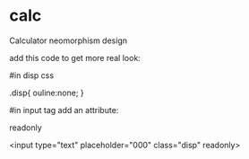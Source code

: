 # calc
Calculator neomorphism design

add this code to get more real look:

#in disp css

.disp{
ouline:none;
}

#in input tag add an attribute:

readonly

&lt;input type="text" placeholder="000" class="disp" readonly&gt;
